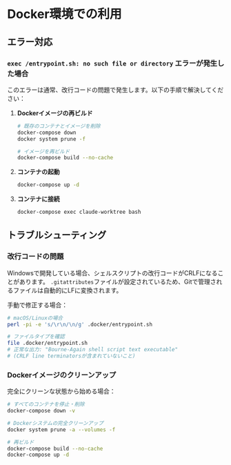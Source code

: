 # Docker環境での利用

## エラー対応

### `exec /entrypoint.sh: no such file or directory` エラーが発生した場合

このエラーは通常、改行コードの問題で発生します。以下の手順で解決してください：

1. **Dockerイメージの再ビルド**

   ```bash
   # 既存のコンテナとイメージを削除
   docker-compose down
   docker system prune -f

   # イメージを再ビルド
   docker-compose build --no-cache
   ```

2. **コンテナの起動**

   ```bash
   docker-compose up -d
   ```

3. **コンテナに接続**
   ```bash
   docker-compose exec claude-worktree bash
   ```

## トラブルシューティング

### 改行コードの問題

Windowsで開発している場合、シェルスクリプトの改行コードがCRLFになることがあります。
`.gitattributes`ファイルが設定されているため、Gitで管理されるファイルは自動的にLFに変換されます。

手動で修正する場合：

```bash
# macOS/Linuxの場合
perl -pi -e 's/\r\n/\n/g' .docker/entrypoint.sh

# ファイルタイプを確認
file .docker/entrypoint.sh
# 正常な出力: "Bourne-Again shell script text executable"
# (CRLF line terminatorsが含まれていないこと)
```

### Dockerイメージのクリーンアップ

完全にクリーンな状態から始める場合：

```bash
# すべてのコンテナを停止・削除
docker-compose down -v

# Dockerシステムの完全クリーンアップ
docker system prune -a --volumes -f

# 再ビルド
docker-compose build --no-cache
docker-compose up -d
```
